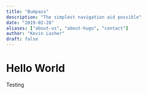 ```yaml
---
title: "Bumpass"
description: "The simplest navigation aid possible"
date: "2019-02-28"
aliases: ["about-us", "about-hugo", "contact"]
author: "Kevin Lasher"
draft: false
---
```



# Hello World

Testing 

